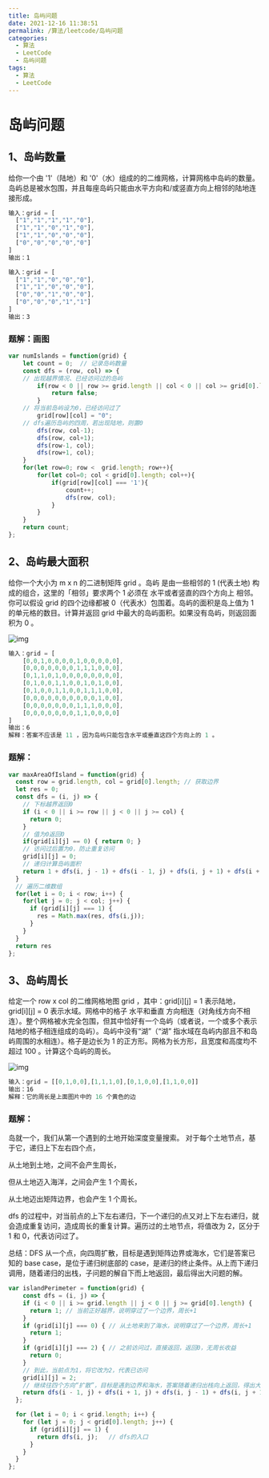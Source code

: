 ```yaml
---
title: 岛屿问题
date: 2021-12-16 11:38:51
permalink: /算法/leetcode/岛屿问题
categories:
  - 算法
  - LeetCode
  - 岛屿问题
tags:
  - 算法
  - LeetCode
---
```

# 岛屿问题

## 1、岛屿数量

给你一个由 '1'（陆地）和 '0'（水）组成的的二维网格，计算网格中岛屿的数量。岛屿总是被水包围，并且每座岛屿只能由水平方向和/或竖直方向上相邻的陆地连接形成。

```javascript
输入：grid = [
  ["1","1","1","1","0"],
  ["1","1","0","1","0"],
  ["1","1","0","0","0"],
  ["0","0","0","0","0"]
]
输出：1

输入：grid = [
  ["1","1","0","0","0"],
  ["1","1","0","0","0"],
  ["0","0","1","0","0"],
  ["0","0","0","1","1"]
]
输出：3
```

### 题解：画图

```javascript
var numIslands = function(grid) {
    let count = 0;  // 记录岛屿数量
    const dfs = (row, col) => {
	// 出现越界情况、已经访问过的岛屿
        if(row < 0 || row >= grid.length || col < 0 || col >= grid[0].length || grid[row][col] === "0"){
            return false;
        }
	// 将当前岛屿设为0，已经访问过了
        grid[row][col] = "0";
	// dfs遍历岛屿的四周，若出现陆地，则置0
        dfs(row, col-1);
        dfs(row, col+1);
        dfs(row-1, col);
        dfs(row+1, col);
    }
    for(let row=0; row <  grid.length; row++){
        for(let col=0; col < grid[0].length; col++){
            if(grid[row][col] === '1'){
                count++;
                dfs(row, col);
            }
        }
    }
    return count;
};
```

## 2、岛屿最大面积

给你一个大小为 m x n 的二进制矩阵 grid 。岛屿 是由一些相邻的 1 (代表土地) 构成的组合，这里的「相邻」要求两个 1 必须在 水平或者竖直的四个方向上 相邻。你可以假设 grid 的四个边缘都被 0（代表水）包围着。岛屿的面积是岛上值为 1 的单元格的数目。计算并返回 grid 中最大的岛屿面积。如果没有岛屿，则返回面积为 0 。

![img](/images/算法/695.png)

```javascript
输入：grid = [
	[0,0,1,0,0,0,0,1,0,0,0,0,0],
	[0,0,0,0,0,0,0,1,1,1,0,0,0],
	[0,1,1,0,1,0,0,0,0,0,0,0,0],
	[0,1,0,0,1,1,0,0,1,0,1,0,0],
	[0,1,0,0,1,1,0,0,1,1,1,0,0],
	[0,0,0,0,0,0,0,0,0,0,1,0,0],
	[0,0,0,0,0,0,0,1,1,1,0,0,0],
	[0,0,0,0,0,0,0,1,1,0,0,0,0]
]
输出：6
解释：答案不应该是 11 ，因为岛屿只能包含水平或垂直这四个方向上的 1 。
```

### 题解：

```javascript
var maxAreaOfIsland = function(grid) {
  const row = grid.length, col = grid[0].length; // 获取边界
  let res = 0;
  const dfs = (i, j) => {
    // 下标越界返回0
    if (i < 0 || i >= row || j < 0 || j >= col) {
      return 0;
    }
    // 值为0返回0
    if(grid[i][j] == 0) { return 0; }
    // 访问过后置为0，防止重复访问
    grid[i][j] = 0;
    // 递归计算岛屿面积
    return 1 + dfs(i, j - 1) + dfs(i - 1, j) + dfs(i, j + 1) + dfs(i + 1, j);
  }
  // 遍历二维数组
  for(let i = 0; i < row; i++) {
    for(let j = 0; j < col; j++) {
      if (grid[i][j] === 1) {
        res = Math.max(res, dfs(i,j));
      }
    }
  }
  return res
};
```

## 3、岛屿周长

给定一个 row x col 的二维网格地图 grid ，其中：grid[i][j] = 1 表示陆地， grid[i][j] = 0 表示水域。网格中的格子 水平和垂直 方向相连（对角线方向不相连）。整个网格被水完全包围，但其中恰好有一个岛屿（或者说，一个或多个表示陆地的格子相连组成的岛屿）。岛屿中没有“湖”（“湖” 指水域在岛屿内部且不和岛屿周围的水相连）。格子是边长为 1 的正方形。网格为长方形，且宽度和高度均不超过 100 。计算这个岛屿的周长。

![img](/images/算法/463.png)

```javascript
输入：grid = [[0,1,0,0],[1,1,1,0],[0,1,0,0],[1,1,0,0]]
输出：16
解释：它的周长是上面图片中的 16 个黄色的边
```

### 题解：

岛就一个，我们从第一个遇到的土地开始深度变量搜索。 对于每个土地节点，基于它，递归上下左右四个点，

从土地到土地，之间不会产生周长，

但从土地迈入海洋，之间会产生 1 个周长，

从土地迈出矩阵边界，也会产生 1 个周长。

dfs 的过程中，对当前点的上下左右递归，下一个递归的点又对上下左右递归，就会造成重复访问，造成周长的重复计算。遍历过的土地节点，将值改为 2，区分于 1 和 0，代表访问过了。

总结：DFS 从一个点，向四周扩散，目标是遇到矩阵边界或海水，它们是答案已知的 base case，是位于递归树底部的 case，是递归的终止条件。从上而下递归调用，随着递归的出栈，子问题的解自下而上地返回，最后得出大问题的解。

```javascript
var islandPerimeter = function(grid) {
    const dfs = (i, j) => {
    if (i < 0 || i >= grid.length || j < 0 || j >= grid[0].length) {
      return 1; // 当前正好越界，说明穿过了一个边界，周长+1
    }
    if (grid[i][j] === 0) { // 从土地来到了海水，说明穿过了一个边界，周长+1
      return 1;
    }
    if (grid[i][j] === 2) { // 之前访问过，直接返回，返回0，无周长收益
      return 0;
    }
    // 到此，当前点为1，将它改为2，代表已访问
    grid[i][j] = 2; 
    // 继续往四个方向“扩散”，目标是遇到边界和海水，答案随着递归出栈向上返回，得出大的答案
    return dfs(i - 1, j) + dfs(i + 1, j) + dfs(i, j - 1) + dfs(i, j + 1);
  };

  for (let i = 0; i < grid.length; i++) {
    for (let j = 0; j < grid[0].length; j++) {
      if (grid[i][j] == 1) {
        return dfs(i, j);   // dfs的入口
      }
    }
  }
};
```
